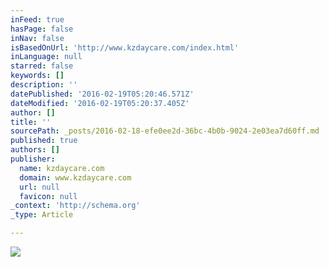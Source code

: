 ```yaml
---
inFeed: true
hasPage: false
inNav: false
isBasedOnUrl: 'http://www.kzdaycare.com/index.html'
inLanguage: null
starred: false
keywords: []
description: ''
datePublished: '2016-02-19T05:20:46.571Z'
dateModified: '2016-02-19T05:20:37.405Z'
author: []
title: ''
sourcePath: _posts/2016-02-18-efe0ee2d-36bc-4b0b-9024-2e03ea7d60ff.md
published: true
authors: []
publisher:
  name: kzdaycare.com
  domain: www.kzdaycare.com
  url: null
  favicon: null
_context: 'http://schema.org'
_type: Article

---
```

![](https://s3-us-west-2.amazonaws.com/the-grid-img/p/1b50199e2ad9fd0dea8b5b6845c43dc0246c8d65.jpg)